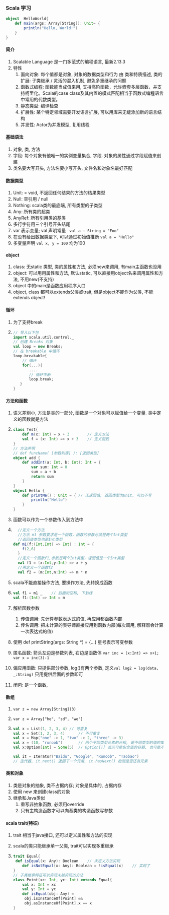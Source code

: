 ### Scala 学习

```scala
object 	HelloWorld{
    def main(args: Array[String]): Unit= {
        println("Hello, World!")
    }
}
```

#### 简介

1. Scalable Language 是一门多范式的编程语言, 最新2.13.3
2. 特性
   1. 面向对象: 每个值都是对象, 对象的数据类型和行为 由 类和特质描述, 类的扩展: 子类继承 / 灵活的混入机制, 避免多重继承的问题
   2. 函数式编程: 函数能当成值来用, 支持高阶函数，允许嵌套多层函数，并支持柯里化。Scala的case class及其内置的模式匹配相当于函数式编程语言中常用的代数类型。
   3. 静态类型: 编译检查
   4. 扩展性: 某个特定领域需要开发语言扩展, 可以用库来无缝添加新的语言结构
   5. 并发性: Actor为并发模型, 复用线程

#### 基础语法

1. 对象, 类, 方法
2. 字段: 每个对象有他唯一的实例变量集合, 字段. 对象的属性通过字段赋值来创建
3. 类名要大写开头, 方法名要小写开头, 文件名和对象名最好匹配

#### 数据类型

1. Unit: = void, 不返回任何结果的方法的结果类型
2. Null: 空引用 / null
3. Nothing: scala类的最底端, 所有类型的子类型
4. Any: 所有类的超类
5. AnyRef: 所有引用类的基类
6. 多行字符用三个引号开头结尾
7. var 表示变量;  val 声明常量  ` val a : String = "Foo"`
8. 在没有给出数据类型下, 可以通过初始值推断 `val a = "Hello"`
9. 多变量声明 `val x, y = 100`  均为100

#### object

1. class:  无static 类型, 类的属性和方法, 必须new来调用, 有main主函数也没用
2. object: 可以用用属性和方法, 默认static, 可以直接用object名来调用属性和方法, 不用new(不支持)
3. object 中的main是函数应用程序入口
4. object, class 都可以extends父类或trait, 但是object不能作为父类, 不能extends object!

#### 循环

1. 为了支持break

2. ```scala
   // 导入以下包
   import scala.util.control._
   // 创建 Breaks 对象
   val loop = new Breaks;
   // 在 breakable 中循环
   loop.breakable{
       // 循环
       for(...){
          ....
          // 循环中断
          loop.break;
      }
   }
   ```

#### 方法和函数

1. 语义差别小, 方法是类的一部分, 函数是一个对象可以赋值给一个变量. 类中定义的函数就是方法

2. ```scala
   class Test{
       def m(x: Int) = x + 3		// 定义方法
       val f = (x: Int) => x + 3	// 定义函数
   }
   // 方法声明
   // def funcName( [参数列表] ): [返回类型]
   object add {
       def addInt(a: Int, b: Int): Int = {
           var sum: Int = 0
           sum = a + b
           return sum
       }
   }
   object Hello {
       def printMe() : Unit = {	// 无返回值, 返回类型为Unit, 可以不写
           println("Hello")
       }
   }
   ```

3. 函数可以作为一个参数传入到方法中

4. ```scala
     //定义一个方法
     //方法 m1 参数要求是一个函数，函数的参数必须是两个Int类型
     //返回值类型也是Int类型
   def m1(f:(Int,Int) => Int) : Int = {
       f(2,6)
     }
     //定义一个函数f1,参数是两个Int类型，返回值是一个Int类型
     val f1 = (x:Int,y:Int) => x + y
     //再定义一个函数f2
     val f2 = (m:Int,n:Int) => m * n
   ```

5. scala不能直接操作方法, 要操作方法, 先转换成函数

6. ```scala
   val f1 = m1 _  	// 后面加空格, 下划线
   val f1:(Int) => Int = m
   ```

7. 解析函数参数

   1. 传值调用: 先计算参数表达式的值, 再应用都函数内部
   2. 传名调用: 把未计算的表导师直接应用到函数内部(每次调用, 解释器会计算一次表达式的值)

8. 使用 def printString(args: String *)  =  {...}  星号表示可变参数

9. 匿名函数: 箭头左边是参数列表, 右边是函数体  `var inc = (x:Int) => x+1;  var x = inc(3)-1`

10. 偏应用函数: 只提供部分参数, log()有两个参数, 定义`val log2 = log(data, _:String)` 只用提供后面的参数即可

11. 闭包: 是一个函数, 

#### 数组

1. `var z = new Array[String](3)`

2. `var z = Array["he", "sd", "we"]`

3. ```scala
   val x = List(1, 2, 3, 4)	// 可重复
   val x = Set(1, 2, 3, 4)		// 不可重复
   val x = Map("one" -> 1, "two" -> 2, "three" -> 3)
   val x = (10, "runoob")		// 两个不同类型元素的元祖, 是不同类型的值的集合
   val x:Option[Int] = Some(5)	// Option[T] 表示可能包含值的容器, 也可能不包含值, 一般这样写表示可能为None
   
   val it = Iterator("Baidu", "Google", "Runoob", "Taobao")
   // 迭代器, it.next() 返回下一个元素, it.hasNext() 检测是否还有元素
   ```



#### 类和对象

1. 类是对象的抽象, 类不占据内存; 对象是具体的, 占据内存
2. 使用 new 来创建class的对象
3. 继承和Java类似
   1. 重写非抽象函数, 必须用override
   2. 只有主构造函数才可以向基类的构造函数写参数



#### scala trait(特征)

1. trait 相当于java接口, 还可以定义属性和方法的实现

2. scala的类只能继承单一父类, trait可以实现多重继承

3. ```scala
   trait Equal{
   	def isEqual(x: Any): Boolean	// 未定义方法实现
       def isNotEqual(x: Any): Boolean = !isEqual(x)	// 实现了
   }
   // 子类继承特征可以实现未被实现的方法
   class Point(xc: Int, yc: Int) extends Equal{
       val x: Int = xc
       val y: Int = yc
       def isEqual(obj: Any) = 
       	obj.isInstanceOf[Point] &&
       	obj.asInstanceOf[Point].x == x
   }
   ```

   